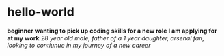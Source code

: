 # hello-world
**beginner wanting to pick up coding skills for a new role I am applying for at my work** 
*28 year old male, father of a 1 year daughter, arsenal fan, looking to contiunue in my journey of a new career*
